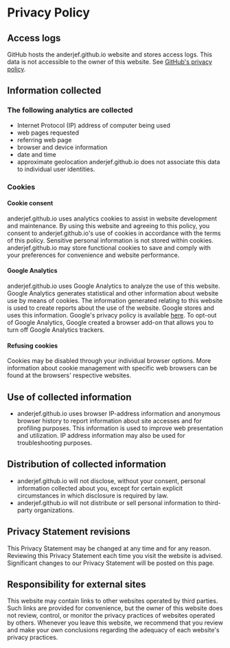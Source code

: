 # Privacy Policy

## Access logs

GitHub hosts the anderjef.github.io website and stores access logs. This data is not accessible to the owner of this website. See [GitHub's privacy policy](https://docs.github.com/en/pages/getting-started-with-github-pages/about-github-pages#data-collection).

## Information collected

### The following analytics are collected

* Internet Protocol (IP) address of computer being used
* web pages requested
* referring web page
* browser and device information
* date and time
* approximate geolocation
anderjef.github.io does not associate this data to individual user identities.

### Cookies

#### Cookie consent

anderjef.github.io uses analytics cookies to assist in website development and maintenance. By using this website and agreeing to this policy, you consent to anderjef.github.io's use of cookies in accordance with the terms of this policy.
Sensitive personal information is not stored within cookies. anderjef.github.io may store functional cookies to save and comply with your preferences for convenience and website performance.

#### Google Analytics

anderjef.github.io uses Google Analytics to analyze the use of this website. Google Analytics generates statistical and other information about website use by means of cookies. The information generated relating to this website is used to create reports about the use of the website. Google stores and uses this information. Google's privacy policy is available [here](https://www.google.com/policies/privacy). To opt-out of Google Analytics, Google created a browser add-on that allows you to turn off Google Analytics trackers.

#### Refusing cookies

Cookies may be disabled through your individual browser options. More information about cookie management with specific web browsers can be found at the browsers' respective websites.

## Use of collected information

* anderjef.github.io uses browser IP-address information and anonymous browser history to report information about site accesses and for profiling purposes. This information is used to improve web presentation and utilization. IP address information may also be used for troubleshooting purposes.

## Distribution of collected information

* anderjef.github.io will not disclose, without your consent, personal information collected about you, except for certain explicit circumstances in which disclosure is required by law.
* anderjef.github.io will not distribute or sell personal information to third-party organizations.

## Privacy Statement revisions

This Privacy Statement may be changed at any time and for any reason. Reviewing this Privacy Statement each time you visit the website is advised. Significant changes to our Privacy Statement will be posted on this page.

## Responsibility for external sites

This website may contain links to other websites operated by third parties. Such links are provided for convenience, but the owner of this website does not review, control, or monitor the privacy practices of websites operated by others. Whenever you leave this website, we recommend that you review and make your own conclusions regarding the adequacy of each website's privacy practices.
